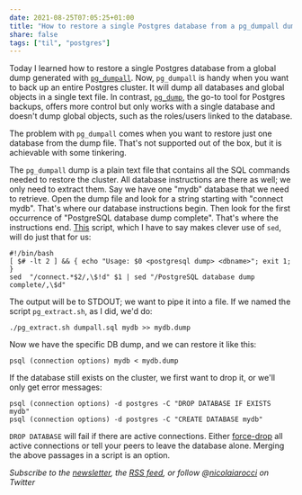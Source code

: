 ```yaml
---
date: 2021-08-25T07:05:25+01:00
title: "How to restore a single Postgres database from a pg_dumpall dump"
share: false
tags: ["til", "postgres"]
---
```

Today I learned how to restore a single Postgres database from a global dump
generated with [`pg_dumpall`][1]. Now, `pg_dumpall` is handy when you want to back
up an entire Postgres cluster. It will dump all databases and global objects in
a single text file. In contrast, [`pg_dump`][2], the go-to tool for Postgres
backups, offers more control but only works with a single database and doesn't
dump global objects, such as the roles/users linked to the database.

The problem with `pg_dumpall` comes when you want to restore just one database
from the dump file. That's not supported out of the box, but it is achievable
with some tinkering. 

The `pg_dumpall` dump is a plain text file that contains all the SQL commands
needed to restore the cluster. All database instructions are there as well; we
only need to extract them. Say we have one "mydb" database that we need to
retrieve. Open the dump file and look for a string starting with "connect
mydb". That's where our database instructions begin. Then look for the first
occurrence of "PostgreSQL database dump complete". That's where the
instructions end. [This][3] script, which I have to say makes clever use of `sed`,
will do just that for us:

    #!/bin/bash
    [ $# -lt 2 ] && { echo "Usage: $0 <postgresql dump> <dbname>"; exit 1; }
    sed  "/connect.*$2/,\$!d" $1 | sed "/PostgreSQL database dump complete/,\$d"

The output will be to STDOUT; we want to pipe it into a file. If we named the
script `pg_extract.sh`, as I did, we'd do:

    ./pg_extract.sh dumpall.sql mydb >> mydb.dump

Now we have the specific DB dump, and we can restore it like this:

    psql (connection options) mydb < mydb.dump

If the database still exists on the cluster, we first want to drop it, or we'll
only get error messages:

    psql (connection options) -d postgres -C "DROP DATABASE IF EXISTS mydb"
    psql (connection options) -d postgres -C "CREATE DATABASE mydb"

`DROP DATABASE` will fail if there are active connections. Either
[force-drop][4] all active connections or tell your peers to leave the database
alone. Merging the above passages in a script is an option.

*Subscribe to the [newsletter][nl], the [RSS feed][rss], or follow @[nicolaiarocci][tw] on Twitter*

 [1]: https://www.postgresql.org/docs/current/app-pg-dumpall.html
 [2]: https://www.postgresql.org/docs/current/app-pgdump.html
 [3]: https://stackoverflow.com/a/48866503/323269
 [4]: https://stackoverflow.com/a/5408501/323269
 [rss]: https://nicolaiarocci.com/index.xml
 [tw]: http://twitter.com/nicolaiarocci
 [nl]: https://nicolaiarocci.substack.com
